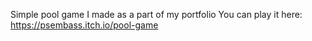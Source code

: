 Simple pool game I made as a part of my portfolio
You can play it here: https://psembass.itch.io/pool-game
